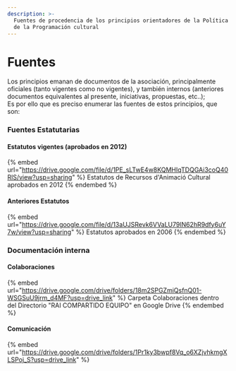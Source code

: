 ```yaml
---
description: >-
  Fuentes de procedencia de los principios orientadores de la Política General
  de la Programación cultural
---
```


# Fuentes

Los principios emanan de documentos de la asociación, principalmente oficiales (tanto vigentes como no vigentes), y también internos (anteriores documentos equivalentes al presente, iniciativas, propuestas, etc..);\
Es por ello que es preciso enumerar las fuentes de estos principios, que son:

### Fuentes Estatutarias

#### Estatutos vigentes (aprobados en 2012)

{% embed url="https://drive.google.com/file/d/1PE_sLTwE4w8KQMHIqTDQGAi3coQ40RlS/view?usp=sharing" %}
Estatutos de Recursos d'Animació Cultural aprobados en 2012
{% endembed %}

#### Anteriores Estatutos

{% embed url="https://drive.google.com/file/d/13aUJSRevk6VVaLU79lN62hR9dfy6uY7w/view?usp=sharing" %}
Estatutos aprobados en 2006
{% endembed %}

### Documentación interna

#### Colaboraciones

{% embed url="https://drive.google.com/drive/folders/18m2SPGZmiQsfnQ01-WSGSuU9jrm_d4MF?usp=drive_link" %}
Carpeta Colaboraciones dentro del Directorio "RAI COMPARTIDO EQUIPO" en Google Drive
{% endembed %}

#### Comunicación

{% embed url="https://drive.google.com/drive/folders/1Pr1ky3bwpf8Vq_o6XZjvhkmgXLSPoj_S?usp=drive_link" %}
